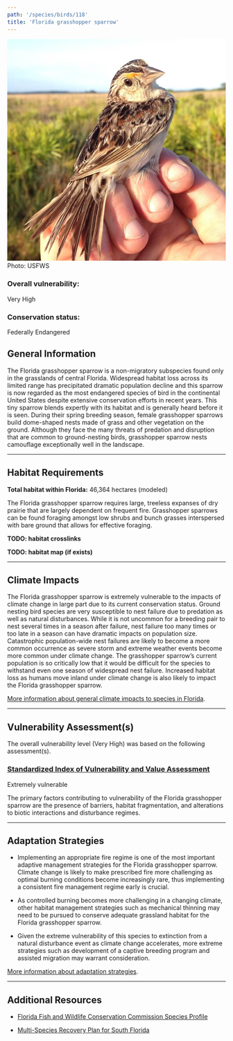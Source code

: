 ```yaml
---
path: '/species/birds/118'
title: 'Florida grasshopper sparrow'
---
```


<content-header icon="perching_birds" title="Florida grasshopper sparrow" subtitle="Ammodramus savannarum floridanus"></content-header>

<div id="TopSection">

<div class="header-photo"><img src="118.jpg" alt="Photo for Florida grasshopper sparrow"/>
<figcaption>Photo: USFWS</figcaption></div>

<div>

### Overall vulnerability:

<div class="vulnerability vulnerability-extreme">Very High</div>

### Conservation status:

Federally Endangered

</div>
</div>

## General Information

The Florida grasshopper sparrow is a non-migratory subspecies found only in the grasslands of central Florida.  Widespread habitat loss across its limited range has precipitated dramatic population decline and this sparrow is now regarded as the most endangered species of bird in the continental United States despite extensive conservation efforts in recent years.  This tiny sparrow blends expertly with its habitat and is generally heard before it is seen.  During their spring breeding season, female grasshopper sparrows build dome-shaped nests made of grass and other vegetation on the ground.  Although they face the many threats of predation and disruption that are common to ground-nesting birds, grasshopper sparrow nests camouflage exceptionally well in the landscape.

<hr />

## Habitat Requirements

**Total habitat within Florida:** 46,364 hectares (modeled)

The Florida grasshopper sparrow requires large, treeless expanses of dry prairie that are largely dependent on frequent fire.  Grasshopper sparrows can be found foraging amongst low shrubs and bunch grasses interspersed with bare ground that allows for effective foraging.

**TODO: habitat crosslinks**

**TODO: habitat map (if exists)**

<hr />

## Climate Impacts

The Florida grasshopper sparrow is extremely vulnerable to the impacts of climate change in large part due to its current conservation status.  Ground nesting bird species are very susceptible to nest failure due to predation as well as natural disturbances.  While it is not uncommon for a breeding pair to nest several times in a season after failure, nest failure too many times or too late in a season can have dramatic impacts on population size.  Catastrophic population-wide nest failures are likely to become a more common occurrence as severe storm and extreme weather events become more common under climate change.  The grasshopper sparrow’s current population is so critically low that it would be difficult for the species to withstand even one season of widespread nest failure.  Increased habitat loss as humans move inland under climate change is also likely to impact the Florida grasshopper sparrow.

[More information about general climate impacts to species in Florida](/impacts/species).



<hr />

## Vulnerability Assessment(s)

The overall vulnerability level (Very High) was based on the following assessment(s).
#### 
<div class="vulnerability-header">
<h3><a href="/impacts/vulnerability/sivva/species">Standardized Index of Vulnerability and Value Assessment</a></h3>
<div class="vulnerability vulnerability-extreme">Extremely vulnerable</div>
</div> 

The primary factors contributing to vulnerability of the Florida grasshopper sparrow are  the presence of barriers, habitat fragmentation, and alterations to biotic interactions and disturbance regimes.


<hr />

## Adaptation Strategies

- Implementing an appropriate fire regime is one of the most important adaptive management strategies for the Florida grasshopper sparrow.  Climate change is likely to make prescribed fire more challenging as optimal burning conditions become increasingly rare, thus implementing a consistent fire management regime early is crucial.

- As controlled burning becomes more challenging in a changing climate, other habitat management strategies such as mechanical thinning may need to be pursued to conserve adequate grassland habitat for the Florida grasshopper sparrow.

- Given the extreme vulnerability of this species to extinction from a natural disturbance event as climate change accelerates, more extreme strategies such as development of a captive breeding program and assisted migration may warrant consideration.

[More information about adaptation strategies](/strategies).

<hr />


## Additional Resources

- [Florida Fish and Wildlife Conservation Commission Species Profile](https://myfwc.com/wildlifehabitats/profiles/birds/songbirds/florida-grasshopper-sparrow/)

- [Multi-Species Recovery Plan for South Florida](https://ecos.fws.gov/docs/recovery_plan/sfl_msrp/SFL_MSRP_Species.pdf)
